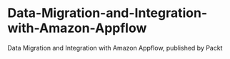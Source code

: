 # Data-Migration-and-Integration-with-Amazon-Appflow
Data Migration and Integration with Amazon Appflow, published by Packt
